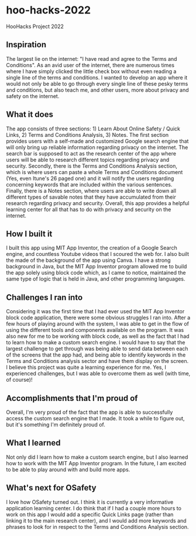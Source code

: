# hoo-hacks-2022
HooHacks Project 2022


## Inspiration
The largest lie on the internet: "I have read and agree to the Terms and Conditions". As an avid user of the internet, there are numerous times where I have simply clicked the little check box without even reading a single line of the terms and conditions. I wanted to develop an app where it would not only be able to go through every single line of these pesky terms and conditions, but also teach me, and other users, more about privacy and safety on the internet.

## What it does
The app consists of three sections: 1) Learn About Online Safety / Quick Links, 2) Terms and Conditions Analysis, 3) Notes. The first section provides users with a self-made and customized Google search engine that will only bring up reliable information regarding privacy on the internet. The search bar is supposed to act as the research center of the app where users will be able to research different topics regarding privacy and security. Secondly, there is the Terms and Conditions Analysis section, which is where users can paste a whole Terms and Conditions document (Yes, even Itune's 26 paged one) and it will notify the users regarding concerning keywords that are included within the various sentences. Finally, there is a Notes section, where users are able to write down all different types of savable notes that they have accumulated from their research regarding privacy and security. Overall, this app provides a helpful learning center for all that has to do with privacy and security on the internet.

## How I built it
I built this app using MIT App Inventor, the creation of a Google Search engine, and countless Youtube videos that I scoured the web for. I also built the made of the background of the app using Canva. I have a strong background in Java, but the MIT App Inventor program allowed me to build the app solely using block code which, as I came to notice, maintained the same type of logic that is held in Java, and other programming languages.

## Challenges I ran into
Considering it was the first time that I had ever used the MIT App Inventor block code application, there were some obvious struggles I ran into. After a few hours of playing around with the system, I was able to get in the flow of using the different tools and components available on the program. It was also new for me to be working with block code, as well as the fact that I had to learn how to make a custom search engine. I would have to say that the largest challenge to get through was being able to send data between each of the screens that the app had, and being able to identify keywords in the Terms and Conditions analysis sector and have them display on the screen. I believe this project was quite a learning experience for me. Yes, I experienced challenges, but I was able to overcome them as well (with time, of course)! 

## Accomplishments that I'm proud of
Overall, I'm very proud of the fact that the app is able to successfully access the custom search engine that I made. It took a while to figure out, but it's something I'm definitely proud of.

## What I learned
Not only did I learn how to make a custom search engine, but I also learned how to work with the MIT App Inventor program. In the future, I am excited to be able to play around with and build more apps. 

## What's next for OSafety
I love how OSafety turned out. I think it is currently a very informative application learning center. I do think that if I had a couple more hours to work on this app I would add a specific Quick Links page (rather than linking it to the main research center), and I would add more keywords and phrases to look for in respect to the Terms and Conditions Analysis section.
